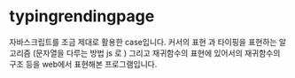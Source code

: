 # typingrendingpage

자바스크립트를 조금 제대로 활용한 case입니다. 
커서의 표현 과 타이핑을 표현하는 알고리즘 (문자열을 다루는 방법 js 로 ) 
그리고 재귀함수의 표현에 있어서의 재귀함수의 구조 등을 web에서 표현해본 프로그램입니다.
